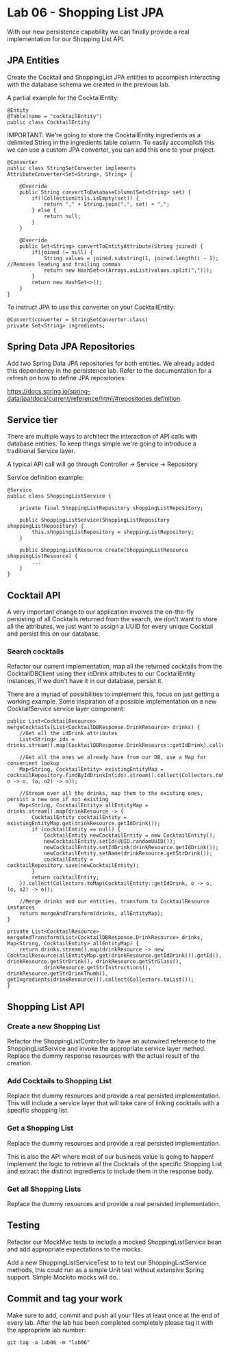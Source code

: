 # Lab 06 - Shopping List JPA

With our new persistence capability we can finally provide a real implementation for our Shopping List API.

## JPA Entities

Create the Cocktail and ShoppingList JPA entities to accomplish interacting with the database schema we created in the previous lab.

A partial example for the CocktailEntity:

```
@Entity
@Table(name = "cocktailEntity")
public class CocktailEntity
```

IMPORTANT: We're going to store the CocktailEntity ingredients as a delimited String in the ingredients table column. To easily accomplish this we can use a custom JPA converter, you can add this one to your project.

```
@Converter
public class StringSetConverter implements AttributeConverter<Set<String>, String> {

    @Override
    public String convertToDatabaseColumn(Set<String> set) {
        if(!CollectionUtils.isEmpty(set)) {
            return "," + String.join(",", set) + ",";
        } else {
            return null;
        }
    }

    @Override
    public Set<String> convertToEntityAttribute(String joined) {
        if(joined != null) {
            String values = joined.substring(1, joined.length() - 1); //Removes leading and trailing commas
            return new HashSet<>(Arrays.asList(values.split(",")));
        }
        return new HashSet<>();
    }
}
```

To instruct JPA to use this converter on your CocktailEntity:

```
@Convert(converter = StringSetConverter.class)
private Set<String> ingredients;
```

## Spring Data JPA Repositories

Add two Spring Data JPA repositories for both entities. We already added this dependency in the persistence lab. Refer to the documentation for a refresh on how to define JPA repositories:

https://docs.spring.io/spring-data/jpa/docs/current/reference/html/#repositories.definition

## Service tier

There are multiple ways to architect the interaction of API calls with database entities. To keep things simple we're going to introduce a traditional Service layer.

A typical API call will go through Controller -> Service -> Repository

Service definition example:

```
@Service
public class ShoppingListService {

    private final ShoppingListRepository shoppingListRepository;

    public ShoppingListService(ShoppingListRepository shoppingListRepository) {
        this.shoppingListRepository = shoppingListRepository;
    }

    public ShoppingListResource create(ShoppingListResource shoppingListResource) {
        ... 
    }
}
```

## Cocktail API

A very important change to our application involves the on-the-fly persisting of all Cocktails returned from the search, we don't want to store all the attributes, we just want to assign a UUID for every unique Cocktail and persist this on our database.

### Search cocktails

Refactor our current implementation, map all the returned cocktails from the CocktailDBClient using their idDrink attributes to our CocktailEntity instances, if we don't have it in our database, persist it.

There are a myriad of possibilities to implement this, focus on just getting a working example. Some inspiration of a possible implementation on a new CocktailService service layer component:

```
public List<CocktailResource> mergeCocktails(List<CocktailDBResponse.DrinkResource> drinks) {
    //Get all the idDrink attributes
    List<String> ids = drinks.stream().map(CocktailDBResponse.DrinkResource::getIdDrink).collect(Collectors.toList());

    //Get all the ones we already have from our DB, use a Map for convenient lookup
    Map<String, CocktailEntity> existingEntityMap = cocktailRepository.findByIdDrinkIn(ids).stream().collect(Collectors.toMap(CocktailEntity::getIdDrink, o -> o, (o, o2) -> o));

    //Stream over all the drinks, map them to the existing ones, persist a new one if not existing
    Map<String, CocktailEntity> allEntityMap = drinks.stream().map(drinkResource -> {
        CocktailEntity cocktailEntity = existingEntityMap.get(drinkResource.getIdDrink());
        if (cocktailEntity == null) {
            CocktailEntity newCocktailEntity = new CocktailEntity();
            newCocktailEntity.setId(UUID.randomUUID());
            newCocktailEntity.setIdDrink(drinkResource.getIdDrink());
            newCocktailEntity.setName(drinkResource.getStrDrink());
            cocktailEntity = cocktailRepository.save(newCocktailEntity);
        }
        return cocktailEntity;
    }).collect(Collectors.toMap(CocktailEntity::getIdDrink, o -> o, (o, o2) -> o));

    //Merge drinks and our entities, transform to CocktailResource instances
    return mergeAndTransform(drinks, allEntityMap);
}

private List<CocktailResource> mergeAndTransform(List<CocktailDBResponse.DrinkResource> drinks, Map<String, CocktailEntity> allEntityMap) {
    return drinks.stream().map(drinkResource -> new CocktailResource(allEntityMap.get(drinkResource.getIdDrink()).getId(), drinkResource.getStrDrink(), drinkResource.getStrGlass(),
            drinkResource.getStrInstructions(), drinkResource.getStrDrinkThumb(), getIngredients(drinkResource))).collect(Collectors.toList());
}
```

## Shopping List API

### Create a new Shopping List

Refactor the ShoppingListController to have an autowired reference to the ShoppingListService and invoke the appropriate service layer method. Replace the dummy response resources with the actual result of the creation.

### Add Cocktails to Shopping List

Replace the dummy resources and provide a real persisted implementation. This will include a service layer that will take care of linking cocktails with a specific shopping list.

### Get a Shopping List

Replace the dummy resources and provide a real persisted implementation.

This is also the API where most of our business value is going to happen! Implement the logic to retrieve all the Cocktails of the specific Shopping List and extract the distinct ingredients to include them in the response body.

### Get all Shopping Lists

Replace the dummy resources and provide a real persisted implementation.

## Testing

Refactor our MockMvc tests to include a mocked ShoppingListService bean and add appropriate expectations to the mocks.

Add a new ShoppingListServiceTest to to test our ShoppingListService methods, this could run as a simple Unit test without extensive Spring support. Simple Mockito mocks will do.

## Commit and tag your work

Make sure to add, commit and push all your files at least once at the end of every lab. After the lab has been completed completely please tag it with the appropriate lab number:

````
git tag -a lab06 -m "lab06"
```` 
